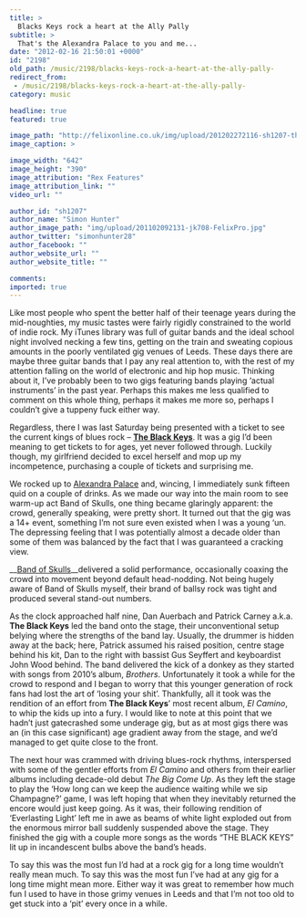 ```yaml
---
title: >
  Blacks Keys rock a heart at the Ally Pally
subtitle: >
  That's the Alexandra Palace to you and me...
date: "2012-02-16 21:50:01 +0000"
id: "2198"
old_path: /music/2198/blacks-keys-rock-a-heart-at-the-ally-pally-
redirect_from:
 - /music/2198/blacks-keys-rock-a-heart-at-the-ally-pally-
category: music

headline: true
featured: true

image_path: "http://felixonline.co.uk/img/upload/201202272116-sh1207-theblackkeys_gq_14feb12_rex_b.jpg"
image_caption: >

image_width: "642"
image_height: "390"
image_attribution: "Rex Features"
image_attribution_link: ""
video_url: ""

author_id: "sh1207"
author_name: "Simon Hunter"
author_image_path: "img/upload/201102092131-jk708-FelixPro.jpg"
author_twitter: "simonhunter28"
author_facebook: ""
author_website_url: ""
author_website_title: ""

comments:
imported: true
---
```


Like most people who spent the better half of their teenage years during the mid-noughties, my music tastes were fairly rigidly constrained to the world of indie rock. My iTunes library was full of guitar bands and the ideal school night involved necking a few tins, getting on the train and sweating copious amounts in the poorly ventilated gig venues of Leeds. These days there are maybe three guitar bands that I pay any real attention to, with the rest of my attention falling on the world of electronic and hip hop music. Thinking about it, I’ve probably been to two gigs featuring bands playing ‘actual instruments’ in the past year. Perhaps this makes me less qualified to comment on this whole thing, perhaps it makes me more so, perhaps I couldn’t give a tuppeny fuck either way.

Regardless, there I was last Saturday being presented with a ticket to see the current kings of blues rock – [__The Black Keys__](http://www.theblackkeys.com/). It was a gig I’d been meaning to get tickets to for ages, yet never followed through. Luckily though, my girlfriend decided to excel herself and mop up my incompetence, purchasing a couple of tickets and surprising me.

We rocked up to [Alexandra Palace](http://www.alexandrapalace.com/) and, wincing, I immediately sunk fifteen quid on a couple of drinks. As we made our way into the main room to see warm-up act Band of Skulls, one thing became glaringly apparent: the crowd, generally speaking, were pretty short. It turned out that the gig was a 14+ event, something I’m not sure even existed when I was a young ‘un. The depressing feeling that I was potentially almost a decade older than some of them was balanced by the fact that I was guaranteed a cracking view.

__[Band of Skulls](http://soundcloud.com/bandofskulls)__delivered a solid performance, occasionally coaxing the crowd into movement beyond default head-nodding. Not being hugely aware of Band of Skulls myself, their brand of ballsy rock was tight and produced several stand-out numbers.

As the clock approached half nine, Dan Auerbach and Patrick Carney a.k.a. __The Black Keys__ led the band onto the stage, their unconventional setup belying where the strengths of the band lay. Usually, the drummer is hidden away at the back; here, Patrick assumed his raised position, centre stage behind his kit, Dan to the right with bassist Gus Seyffert and keyboardist John Wood behind. The band delivered the kick of a donkey as they started with songs from 2010’s album, _Brothers_. Unfortunately it took a while for the crowd to respond and I began to worry that this younger generation of rock fans had lost the art of ‘losing your shit’. Thankfully, all it took was the rendition of an effort from __The Black Keys__’ most recent album, _El Camino_, to whip the kids up into a fury. I would like to note at this point that we hadn’t just gatecrashed some underage gig, but as at most gigs there was an (in this case significant) age gradient away from the stage, and we’d managed to get quite close to the front.

The next hour was crammed with driving blues-rock rhythms, interspersed with some of the gentler efforts from _El Camino_ and others from their earlier albums including decade-old debut _The Big Come Up_. As they left the stage to play the ‘How long can we keep the audience waiting while we sip Champagne?’ game, I was left hoping that when they inevitably returned the encore would just keep going. As it was, their following rendition of ‘Everlasting Light’ left me in awe as beams of white light exploded out from the enormous mirror ball suddenly suspended above the stage. They finished the gig with a couple more songs as the words “THE BLACK KEYS” lit up in incandescent bulbs above the band’s heads.

To say this was the most fun I’d had at a rock gig for a long time wouldn’t really mean much. To say this was the most fun I’ve had at any gig for a long time might mean more. Either way it was great to remember how much fun I used to have in those grimy venues in Leeds and that I’m not too old to get stuck into a ‘pit’ every once in a while.

